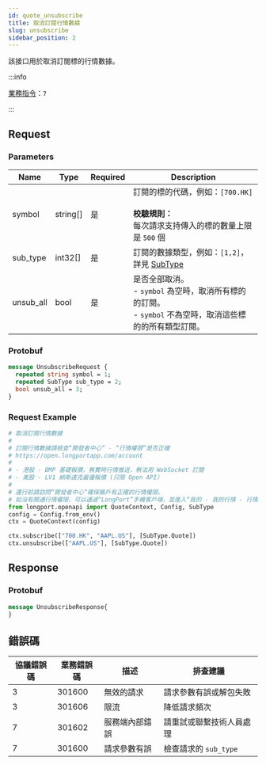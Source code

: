 ```yaml
---
id: quote_unsubscribe
title: 取消訂閱行情數據
slug: unsubscribe
sidebar_position: 2
---
```


該接口用於取消訂閱標的行情數據。

<SDKLinks module="quote" klass="QuoteContext" method="unsubscribe" />

:::info

[業務指令](../../socket/biz-command)：`7`

:::

## Request

### Parameters

| Name      | Type     | Required | Description                                                                                                          |
| --------- | -------- | -------- | -------------------------------------------------------------------------------------------------------------------- |
| symbol    | string[] | 是       | 訂閱的標的代碼，例如：`[700.HK]` <br /><br />**校驗規則：**<br />每次請求支持傳入的標的數量上限是 `500` 個           |
| sub_type  | int32[]  | 是       | 訂閱的數據類型，例如：`[1,2]`，詳見 [SubType](../objects#subtype---訂閱數據的類型)                                   |
| unsub_all | bool     | 是       | 是否全部取消。 <br />- `symbol` 為空時，取消所有標的的訂閱。 <br />- `symbol` 不為空時，取消這些標的的所有類型訂閱。 |

### Protobuf

```protobuf
message UnsubscribeRequest {
  repeated string symbol = 1;
  repeated SubType sub_type = 2;
  bool unsub_all = 3;
}
```

### Request Example

```python
# 取消訂閱行情數據
#
# 訂閱行情數據請檢查“開發者中心“ - “行情權限”是否正確
# https://open.longportapp.com/account
#
# - 港股 - BMP 基礎報價，無實時行情推送，無法用 WebSocket 訂閱
# - 美股 - LV1 納斯達克最優報價 (只限 Open API）
#
# 運行前請訪問“開發者中心“確保賬戶有正確的行情權限。
# 如沒有開通行情權限，可以通過“LongPort”手機客戶端，並進入“我的 - 我的行情 - 行情商城”購買開通行情權限。
from longport.openapi import QuoteContext, Config, SubType
config = Config.from_env()
ctx = QuoteContext(config)

ctx.subscribe(["700.HK", "AAPL.US"], [SubType.Quote])
ctx.unsubscribe(["AAPL.US"], [SubType.Quote])
```

## Response

### Protobuf

```protobuf
message UnsubscribeResponse{
}
```

## 錯誤碼

| 協議錯誤碼 | 業務錯誤碼 | 描述           | 排查建議                 |
| ---------- | ---------- | -------------- | ------------------------ |
| 3          | 301600     | 無效的請求     | 請求參數有誤或解包失敗   |
| 3          | 301606     | 限流           | 降低請求頻次             |
| 7          | 301602     | 服務端內部錯誤 | 請重試或聯繫技術人員處理 |
| 7          | 301600     | 請求參數有誤   | 檢查請求的 `sub_type`    |
